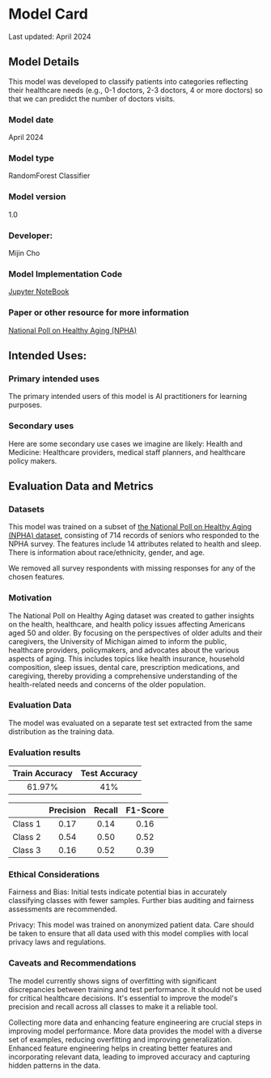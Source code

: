 # Model Card

Last updated: April 2024


## Model Details

This model was developed to classify patients into categories reflecting their healthcare needs (e.g., 0-1 doctors, 2-3 doctors, 4 or more doctors) so that we can predidct the number of doctors visits.

### Model date

April 2024

### Model type

RandomForest Classifier

### Model version

1.0

### Developer: 

Mijin Cho

### Model Implementation Code

[Jupyter NoteBook](https://github.com/mijinatdiscovery/NPHA-doctor-visits/blob/main/notebooks/NPHA-doctor-visits.ipynb)

### Paper or other resource for more information

[National Poll on Healthy Aging (NPHA)](https://www.icpsr.umich.edu/web/NACDA/studies/37305/versions/V1)

## Intended Uses:

### Primary intended uses

The primary intended users of this model is AI practitioners for learning purposes.


### Secondary uses

Here are some secondary use cases we imagine are likely:
Health and Medicine: Healthcare providers, medical staff planners, and healthcare policy makers.


## Evaluation Data and Metrics

### Datasets

This model was trained on a subset of [the National Poll on Healthy Aging (NPHA) dataset](https://archive.ics.uci.edu/dataset/936/national+poll+on+healthy+aging+(npha)), consisting of 714 records of seniors who responded to the NPHA survey. The features include 14 attributes related to health and sleep. There is information about race/ethnicity, gender, and age.

We removed all survey respondents with missing responses for any of the chosen features.


### Motivation

The National Poll on Healthy Aging dataset was created to gather insights on the health, healthcare, and health policy issues affecting Americans aged 50 and older. By focusing on the perspectives of older adults and their caregivers, the University of Michigan aimed to inform the public, healthcare providers, policymakers, and advocates about the various aspects of aging. This includes topics like health insurance, household composition, sleep issues, dental care, prescription medications, and caregiving, thereby providing a comprehensive understanding of the health-related needs and concerns of the older population.

### Evaluation Data

The model was evaluated on a separate test set extracted from the same distribution as the training data.

###  Evaluation results


|   Train Accuracy  |  Test Accuracy  |  
|:-----------------:|:---------------:|
|      61.97%       |       41%       | 

|                   |   Precision     |    Recall    |    F1-Score     |
|:-----------------:|:---------------:|:------------:|:---------------:|
|      Class 1      |      0.17       |     0.14     |       0.16      | 
|      Class 2      |      0.54       |     0.50     |       0.52      | 
|      Class 3      |      0.16       |     0.52     |       0.39      | 


### Ethical Considerations

Fairness and Bias: Initial tests indicate potential bias in accurately classifying classes with fewer samples. Further bias auditing and fairness assessments are recommended.

Privacy: This model was trained on anonymized patient data. Care should be taken to ensure that all data used with this model complies with local privacy laws and regulations.

### Caveats and Recommendations

The model currently shows signs of overfitting with significant discrepancies between training and test performance. It should not be used for critical healthcare decisions. It's essential to improve the model's precision and recall across all classes to make it a reliable tool. 

Collecting more data and enhancing feature engineering are crucial steps in improving model performance. More data provides the model with a diverse set of examples, reducing overfitting and improving generalization. Enhanced feature engineering helps in creating better features and incorporating relevant data, leading to improved accuracy and capturing hidden patterns in the data.